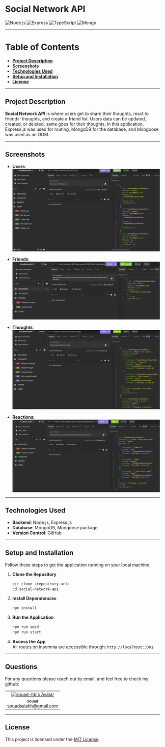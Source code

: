 # **Social Network API**

![Node.js](https://img.shields.io/badge/Node.js-339933?style=for-the-badge&logo=nodedotjs&logoColor=white)
![Express](https://img.shields.io/badge/Express.js-000000?style=for-the-badge&logo=express&logoColor=white)
![TypeScript](https://img.shields.io/badge/TypeScript-007ACC?style=for-the-badge&logo=typescript&logoColor=white)
![Mongo](https://img.shields.io/badge/-MongoDB-13aa52?style=for-the-badge&logo=mongodb&logoColor=white)

---

# Table of Contents

- [**Project Description**](#project-description)
- [**Screenshots**](#screenshots)
- [**Technologies Used**](#technologies-used)
- [**Setup and Installation**](#setup-and-installation)
- [**License**](#license)

---

## **Project Description**

**Social Network API** is where users get to share their thoughts, react to friends' thoughts, and create a friend list.
Users data can be updated, created, or deleted. same goes for their thoughts.
In this application, Express.js was used for routing, MongoDB for the database, and Mongoose was used as an ODM.

---

## **Screenshots**

- **Users**:
  ![alt text](assets/users.png)

- **Friends**:
  ![alt text](assets/friends.png)

- **Thoughts**:
  ![alt text](assets/thoughts.png)

- **Reactions**:
  ![alt text](assets/reactions.png)

---

## **Technologies Used**

- **Backend**: Node.js, Express.js
- **Database**: MongoDB, Mongoose package
- **Version Control**: GitHub

---

## **Setup and Installation**

Follow these steps to get the application running on your local machine:

1. **Clone the Repository**

   ```bash
   git clone <repository-url>
   cd social-network-api
   ```

2. **Install Dependencies**

   ```bash
   npm install
   ```

3. **Run the Application**

   ```bash
   npm run seed
   npm run start
   ```

4. **Access the App**  
   All routes on insomnia are accessible through: `http://localhost:3001`.

---

## **Questions**

For any questions please reach out by email, and feel free to check my github:

<table>
  <tr>
    <td align="center">
      <a href="https://github.com/souad-hb">
        <img src="https://github.com/souad-hb.png?size=100" width="100px;" alt="souad-hb's Avatar"/>
        <br />
        <sub><b>Souad</b></sub>
      </a>
      <br />
      <a href="mailto:souadsalahh@gmail.com">souadsalahh@gmail.com</a>
    </td>
  </tr>
</table>

---

## **License**

This project is licensed under the [MIT License](https://opensource.org/licenses/MIT).
